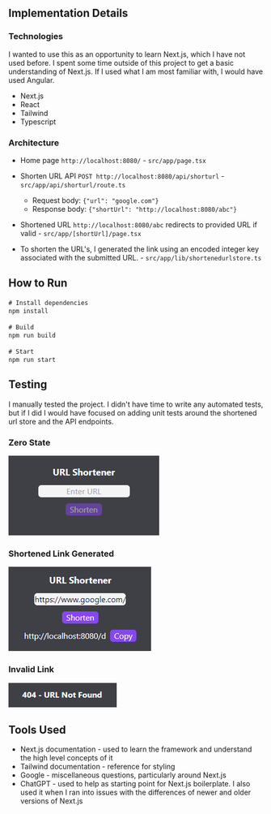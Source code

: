 ## Implementation Details

<!-- Provide a short description of your implementation (technologies used, brief overview of project architecture, etc.) -->

### Technologies

I wanted to use this as an opportunity to learn Next.js, which I have not used before. I spent some time outside of this project to get a basic understanding of Next.js. If I used what I am most familiar with, I would have used Angular.

- Next.js
- React
- Tailwind
- Typescript

### Architecture

- Home page `http://localhost:8080/` - `src/app/page.tsx`
- Shorten URL API `POST http://localhost:8080/api/shorturl` - `src/app/api/shorturl/route.ts`
  - Request body: `{"url": "google.com"}`
  - Response body: `{"shortUrl": "http://localhost:8080/abc"}`
- Shortened URL `http://localhost:8080/abc` redirects to provided URL if valid - `src/app/[shortUrl]/page.tsx`

- To shorten the URL's, I generated the link using an encoded integer key associated with the submitted URL. - `src/app/lib/shortenedurlstore.ts`

## How to Run

<!--
- Include instructions on how to run your implementation locally. Be sure to include any necessary setup steps, such as installing dependencies, as well as the commands to start the application.
-->

```
# Install dependencies
npm install

# Build
npm run build

# Start
npm run start
```

## Testing

<!-- Describe how you tested your solution (automated testing, manual testing process, screenshots, etc.) -->

I manually tested the project. I didn't have time to write any automated tests, but if I did I would have focused on adding unit tests around the shortened url store and the API endpoints.

### Zero State

![alt text](image.png)

### Shortened Link Generated

![alt text](image-1.png)

### Invalid Link

![alt text](image-2.png)

## Tools Used

<!--
- Describe any tools you used in developing your solution (e.g. ChatGPT for generating ideas and styles)
- Note: The use of AI tools is not discouraged, but they should be used judiciously.
-->

- Next.js documentation - used to learn the framework and understand the high level concepts of it
- Tailwind documentation - reference for styling
- Google - miscellaneous questions, particularly around Next.js
- ChatGPT - used to help as starting point for Next.js boilerplate. I also used it when I ran into issues with the differences of newer and older versions of Next.js
